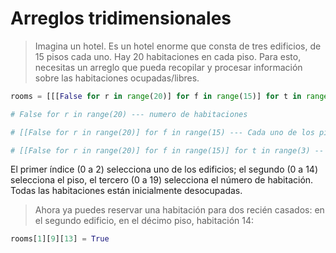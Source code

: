 # Arreglos tridimensionales

> Imagina un hotel. Es un hotel enorme que consta de tres edificios, de 15 pisos cada uno. Hay 20 habitaciones en cada piso. Para esto, necesitas un arreglo que pueda recopilar y procesar información sobre las habitaciones ocupadas/libres.

```Python
rooms = [[[False for r in range(20)] for f in range(15)] for t in range(3)]

# False for r in range(20) --- numero de habitaciones

# [[False for r in range(20)] for f in range(15) --- Cada uno de los pisos

# [[False for r in range(20)] for f in range(15)] for t in range(3) -- Cada uno de los edificios del Hotel
```


El primer índice (0 a 2) selecciona uno de los edificios; el segundo (0 a 14) selecciona el piso, el tercero (0 a 19) selecciona el número de habitación. Todas las habitaciones están inicialmente desocupadas. 

> Ahora ya puedes reservar una habitación para dos recién casados: en el segundo edificio, en el décimo piso, habitación 14:

```Python
rooms[1][9][13] = True
```